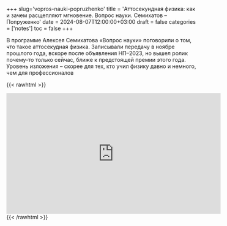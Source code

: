 +++
slug='vopros-nauki-popruzhenko'
title = 'Аттосекундная физика: как и зачем расщепляют мгновение. Вопрос науки. Семихатов – Попруженко'
date = 2024-08-07T12:00:00+03:00
draft = false
categories = ['notes']
toc = false
+++

В программе Алексея Семихатова «Вопрос науки» поговорили о том, что такое аттосекудная физика. Записывали передачу в ноябре прошлого года, вскоре после объявления НП–2023, но вышел ролик почему-то только сейчас, ближе к предстоящей премии этого года. Уровень изложения – скорее для тех, кто учил физику давно и немного, чем для профессионалов

{{< rawhtml >}}
<iframe width="560" height="315" src="https://www.youtube.com/embed/_n742d_BH2Q?si=MddmHR92mQ-MkZIs" title="YouTube video player" frameborder="0" allow="accelerometer; autoplay; clipboard-write; encrypted-media; gyroscope; picture-in-picture; web-share" referrerpolicy="strict-origin-when-cross-origin" allowfullscreen></iframe>
{{< /rawhtml >}}

<!--more-->
